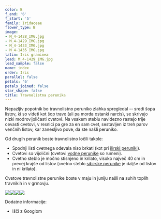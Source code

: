 ```yaml
---
color: B
f_end: '6'
f_start: '5'
family: Iridaceae
flower_type: B
image:
- M_4-1428_IMG.jpg
- M_4-1429_IMG.jpg
- M_4-1433_IMG.jpg
- M_4-1435_IMG.jpg
latin: Iris graminea
lead: M_4-1429_IMG.jpg
lead_sample: false
name: index
order: Iris
parallel: false
petals: '6'
petals_joined: false
star_shape: false
title: Travnolistna perunika
---
```

Nepazljiv popotnik bo travnolistno peruniko zlahka spregledal -- sredi šopa listov, ki so videti kot šop trave (ali pa morda ostanki narcis), se skrivajo nizki modrovijoličasti cvetovi. Na vsakem steblu navidezno rastejo trije cevasti cvetovi, v resnici pa gre za en sam cvet, sestavljen iz treh parov venčnih listov, kar zanesljivo pove, da ste našli peruniko.

Od drugih perunik boste travnolistno ločili takole:

-   Spodnji listi cvetnega odevala niso brkati (kot pri [ilirski peruniki](../IrisPallidaIllyrica(IlirskaPerunika)/si_IrisPallidaIllyrica(IlirskaPerunika).asp)).
-   Cvetovi so vijolični (cvetovi [vodne perunike](../IrisPseudacorus(VodnaPerunika)/si_IrisPseudacorus(VodnaPerunika).asp) so rumeni).
-   Cvetno steblo je močno stisnjeno in krilato, visoko največ 40 cm in precej krajše od listov (cvetno steblo [sibirske perunike](../IrisSibirica(SibirskaPerunika)/si_IrisSibirica(SibirskaPerunika).asp) je daljše od listov in ni krilato).

Cvetove travnolistne perunike boste v maju in juniju našli na suhih toplih travnikih in v grmovju.

![](http://www.zaplana.net/flowers/Iridaceae/IrisGraminea(TravnolistnaPerunika)/%s/M_4-1428_IMG.jpg)![](http://www.zaplana.net/flowers/Iridaceae/IrisGraminea(TravnolistnaPerunika)/%s/M_4-1429_IMG.jpg)![](http://www.zaplana.net/flowers/Iridaceae/IrisGraminea(TravnolistnaPerunika)/%s/M_4-1433_IMG.jpg)![](http://www.zaplana.net/flowers/Iridaceae/IrisGraminea(TravnolistnaPerunika)/%s/M_4-1435_IMG.jpg)

Dodatne informacije:

-   Išči z Googlom
